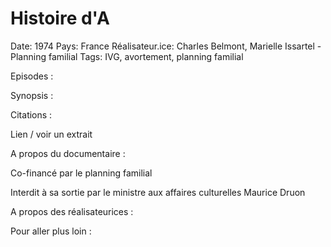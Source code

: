 # Histoire d'A

Date: 1974
Pays: France
Réalisateur.ice: Charles Belmont, Marielle Issartel - Planning familial 
Tags: IVG, avortement, planning familial

Episodes : 

Synopsis : 

Citations : 

Lien / voir un extrait 

A propos du documentaire : 

Co-financé par le planning familial 

Interdit à sa sortie par le ministre aux affaires culturelles Maurice Druon 

A propos des réalisateurices : 

Pour aller plus loin :